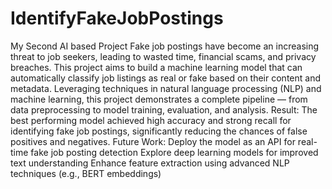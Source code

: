 # IdentifyFakeJobPostings
My Second AI based Project
Fake job postings have become an increasing threat to job seekers, leading to wasted time, financial scams, and privacy breaches. This project aims to build a machine learning model that can automatically classify job listings as real or fake based on their content and metadata.
Leveraging techniques in natural language processing (NLP) and machine learning, this project demonstrates a complete pipeline — from data preprocessing to model training, evaluation, and analysis.
Result: The best performing model achieved high accuracy and strong recall for identifying fake job postings, significantly reducing the chances of false positives and negatives.
Future Work: 
Deploy the model as an API for real-time fake job posting detection
Explore deep learning models for improved text understanding
Enhance feature extraction using advanced NLP techniques (e.g., BERT embeddings)
